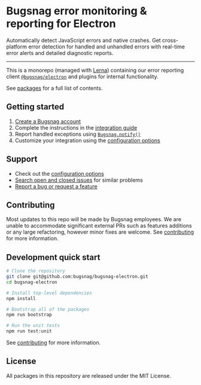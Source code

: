# Bugsnag error monitoring & reporting for Electron

Automatically detect JavaScript errors and native crashes. Get cross-platform error detection for handled and unhandled errors with real-time error alerts and detailed diagnostic reports.

---

This is a monorepo (managed with [Lerna](https://lernajs.io/)) containing our error reporting client [`@bugsnag/electron`](/packages/electron) and plugins for internal functionality.

See [packages](/packages) for a full list of contents.

## Getting started

1. [Create a Bugsnag account](https://www.bugsnag.com)
2. Complete the instructions in the [integration guide](https://docs.bugsnag.com/platforms/electron/)
3. Report handled exceptions using
   [`Bugsnag.notify()`](https://docs.bugsnag.com/platforms/electron/#reporting-handled-exceptions)
4. Customize your integration using the
   [configuration options](https://docs.bugsnag.com/platforms/electron/configuration-options/)

## Support

* Check out the [configuration options](https://docs.bugsnag.com/platforms/electron/configuration-options)
* [Search open and closed issues](https://github.com/bugsnag/bugsnag-electron/issues?q=+) for similar problems
* [Report a bug or request a feature](https://github.com/bugsnag/bugsnag-electron/issues/new)

## Contributing

Most updates to this repo will be made by Bugsnag employees. We are unable to accommodate significant external PRs such as features additions or any large refactoring, however minor fixes are welcome. See [contributing](CONTRIBUTING.md) for more information.

## Development quick start

```sh
# Clone the repository
git clone git@github.com:bugsnag/bugsnag-electron.git
cd bugsnag-electron

# Install top-level dependencies
npm install

# Bootstrap all of the packages
npm run bootstrap

# Run the unit tests
npm run test:unit
```

See [contributing](CONTRIBUTING.md) for more information.

## License

All packages in this repository are released under the MIT License.
